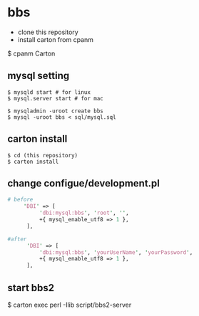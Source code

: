 bbs
===
* clone this repository
* install carton from cpanm

$ cpanm Carton

## mysql setting
```command line
$ mysqld start # for linux
$ mysql.server start # for mac

$ mysqladmin -uroot create bbs
$ mysql -uroot bbs < sql/mysql.sql
```

## carton install
```
$ cd (this repository)
$ carton install
```

## change configue/development.pl
```development.pl
# before
     'DBI' => [
          'dbi:mysql:bbs', 'root', '',
          +{ mysql_enable_utf8 => 1 },
      ],
```

```development.pl
#after
      'DBI' => [
          'dbi:mysql:bbs', 'yourUserName', 'yourPassword',
          +{ mysql_enable_utf8 => 1 },
      ],
```

## start bbs2
$ carton exec perl -Ilib script/bbs2-server
